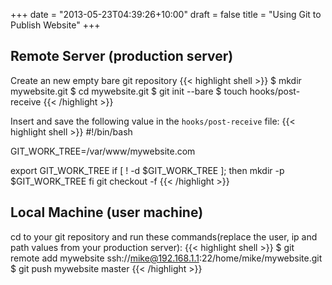 +++
date = "2013-05-23T04:39:26+10:00"
draft = false
title = "Using Git to Publish Website"
+++
## Remote Server (production server)

Create an new empty bare git repository 
{{< highlight shell >}}
$ mkdir mywebsite.git
$ cd mywebsite.git
$ git init --bare
$ touch hooks/post-receive
{{< /highlight >}}
<!--more-->
Insert and save the following value in the `hooks/post-receive` file:
{{< highlight shell >}}
#!/bin/bash

GIT_WORK_TREE=/var/www/mywebsite.com

export GIT_WORK_TREE
if [ ! -d $GIT_WORK_TREE ]; then
  mkdir -p $GIT_WORK_TREE
fi
git checkout -f
{{< /highlight >}}

## Local Machine (user machine)

cd to your git repository and run these commands(replace the user, ip and path values from your production server):
{{< highlight shell >}}
$ git remote add mywebsite ssh://mike@192.168.1.1:22/home/mike/mywebsite.git
$ git push mywebsite master
{{< /highlight >}}